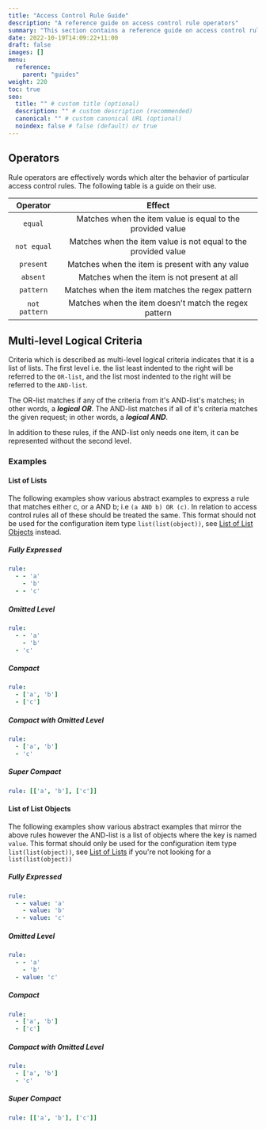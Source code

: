 ```yaml
---
title: "Access Control Rule Guide"
description: "A reference guide on access control rule operators"
summary: "This section contains a reference guide on access control rule operators."
date: 2022-10-19T14:09:22+11:00
draft: false
images: []
menu:
  reference:
    parent: "guides"
weight: 220
toc: true
seo:
  title: "" # custom title (optional)
  description: "" # custom description (recommended)
  canonical: "" # custom canonical URL (optional)
  noindex: false # false (default) or true
---
```


## Operators

Rule operators are effectively words which alter the behavior of particular access control rules. The following table
is a guide on their use.

|   Operator    |                             Effect                             |
|:-------------:|:--------------------------------------------------------------:|
|    `equal`    |   Matches when the item value is equal to the provided value   |
|  `not equal`  | Matches when the item value is not equal to the provided value |
|   `present`   |        Matches when the item is present with any value         |
|   `absent`    |          Matches when the item is not present at all           |
|   `pattern`   |        Matches when the item matches the regex pattern         |
| `not pattern` |     Matches when the item doesn't match the regex pattern      |


## Multi-level Logical Criteria

Criteria which is described as multi-level logical criteria indicates that it is a list of lists. The first level i.e.
the list least indented to the right will be referred to the `OR-list`, and the list most indented to the right will be
referred to the `AND-list`.

The OR-list matches if any of the criteria from it's AND-list's matches; in other words, a *__logical OR__*. The
AND-list matches if all of it's criteria matches the given request; in other words, a *__logical AND__*.

In addition to these rules, if the AND-list only needs one item, it can be represented without the second level.

### Examples

#### List of Lists

The following examples show various abstract examples to express a rule that matches either c, or a AND b;
i.e `(a AND b) OR (c)`. In relation to access control rules all of these should be treated the same. This format should
not be used for the configuration item type `list(list(object))`, see [List of List Objects](#list-of-list-objects)
instead.

##### Fully Expressed

```yaml
rule:
  - - 'a'
    - 'b'
  - - 'c'
```

##### Omitted Level

```yaml
rule:
  - - 'a'
    - 'b'
  - 'c'
```

##### Compact

```yaml
rule:
  - ['a', 'b']
  - ['c']
```

##### Compact with Omitted Level

```yaml
rule:
  - ['a', 'b']
  - 'c'
```

##### Super Compact

```yaml
rule: [['a', 'b'], ['c']]
```

#### List of List Objects

The following examples show various abstract examples that mirror the above rules however the AND-list is a list of
objects where the key is named `value`. This format should only be used for the configuration item type
`list(list(object))`, see [List of Lists](#list-of-lists) if you're not looking for a `list(list(object))`

##### Fully Expressed

```yaml
rule:
  - - value: 'a'
    - value: 'b'
  - - value: 'c'
```

##### Omitted Level

```yaml
rule:
  - - 'a'
    - 'b'
  - value: 'c'
```

##### Compact

```yaml
rule:
  - ['a', 'b']
  - ['c']
```

##### Compact with Omitted Level

```yaml
rule:
  - ['a', 'b']
  - 'c'
```

##### Super Compact

```yaml
rule: [['a', 'b'], ['c']]
```
